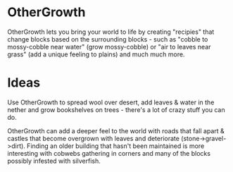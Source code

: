 OtherGrowth
===========
OtherGrowth lets you bring your world to life by creating "recipies" that change blocks based on the surrounding blocks - such as "cobble to mossy-cobble near water" (grow mossy-cobble) or "air to leaves near grass" (add a unique feeling to plains) and much much more.

Ideas
=====
Use OtherGrowth to spread wool over desert, add leaves & water in the nether and grow bookshelves on trees - there's a lot of crazy stuff you can do.

OtherGrowth can add a deeper feel to the world with roads that fall apart & castles that become overgrown with leaves and deteriorate (stone->gravel->dirt). Finding an older building that hasn't been maintained is more interesting with cobwebs gathering in corners and many of the blocks possibly infested with silverfish.
